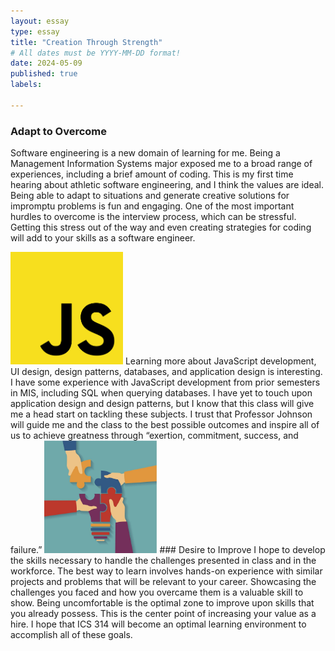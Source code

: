 ```yaml
---
layout: essay
type: essay
title: "Creation Through Strength"
# All dates must be YYYY-MM-DD format!
date: 2024-05-09
published: true
labels:

---
```


### Adapt to Overcome
Software engineering is a new domain of learning for me. Being a Management Information Systems major exposed me to a broad range of experiences, including a brief amount of coding. This is my first time hearing about athletic software engineering, and I think the values are ideal. Being able to adapt to situations and generate creative solutions for impromptu problems is fun and engaging. One of the most important hurdles to overcome is the interview process, which can be stressful. Getting this stress out of the way and even creating strategies for coding will add to your skills as a software engineer.

<img width="180px" class="rounded pe-4" src="../img/javascript_logo.png">
Learning more about JavaScript development, UI design, design patterns, databases, and application design is interesting. I have some experience with JavaScript development from prior semesters in MIS, including SQL when querying databases. I have yet to touch upon application design and design patterns, but I know that this class will give me a head start on tackling these subjects. I trust that Professor Johnson will guide me and the class to the best possible outcomes and inspire all of us to achieve greatness through “exertion, commitment, success, and failure.”
<img width="180px" class="rounded pe-4" src="../img/hands_on.jpeg">
### Desire to Improve
I hope to develop the skills necessary to handle the challenges presented in class and in the workforce. The best way to learn involves hands-on experience with similar projects and problems that will be relevant to your career. Showcasing the challenges you faced and how you overcame them is a valuable skill to show. Being uncomfortable is the optimal zone to improve upon skills that you already possess. This is the center point of increasing your value as a hire. I hope that ICS 314 will become an optimal learning environment to accomplish all of these goals.
